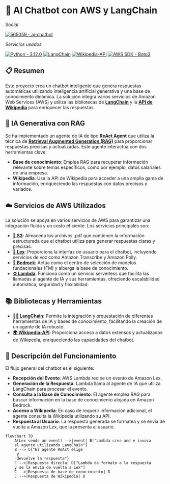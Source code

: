 # 🤖 AI Chatbot con AWS y LangChain

_Social_

[![565059 - ai-chatbot](https://img.shields.io/badge/565059-000000?logo=github&logoColor=ffffff)](https://github.com/565059 "Ir al GitHub de 565059")

_Servicios usados_

[![Python - 3.12.0](https://img.shields.io/static/v1?label=Python&message=v3.12.0&color=3776AB&labelColor=3776AB&logo=python&logoColor=ffffff)](https://www.python.org/downloads/release/python-3120/ "Ir a Python") [![LangChain](https://img.shields.io/badge/🦜️🔗Langchain-v0.2.3-1C3C3C?&labelColor=1C3C3C)](https://github.com/langchain-ai "Ir a LangChain") [![Wikipedia-API](https://img.shields.io/badge/Wikipedia--API-v0.6.8-000000?logo=wikipedia&logoColor=ffffff&labelColor=000000)](https://github.com/martin-majlis/Wikipedia-API "Ir a Wikipedia-API") [![AWS SDK - Boto3](https://img.shields.io/badge/Boto3-v1.34.124-232f3e?logo=amazonwebservices&logoColor=ffffff&labelColor=232f3e)](https://github.com/boto/boto3 "Ir a Boto3") 

## 📋 Resumen

Este proyecto crea un chatbot inteligente que genera respuestas automáticas utilizando inteligencia artificial generativa y una base de conocimiento dinámica. La solución integra varios servicios de Amazon Web Services (AWS) y utiliza las bibliotecas de [**LangChain**](https://github.com/langchain-ai/langchain) y la [**API de Wikipedia**](https://github.com/martin-majlis/Wikipedia-API) para enriquecer las respuestas.

## 🤔 IA Generativa con RAG

Se ha implementado un agente de IA de tipo [**ReAct Agent**](https://react-lm.github.io/ "Ir a explicación de React Agent") que utiliza la técnica de [**Retrieval Augmented Generation (RAG)**](https://aws.amazon.com/what-is/retrieval-augmented-generation/ "Ir a explicación de RAG") para proporcionar respuestas precisas y actualizadas. Este agente interactúa con dos herramientas clave:

* **Base de conocimiento**: Emplea RAG para recuperar información relevante sobre temas específicos, como por ejemplo, datos salariales de una empresa.
* **Wikipedia**: Usa la API de Wikipedia para acceder a una amplia gama de información, enriqueciendo las respuestas con datos precisos y variados.

## ☁️ Servicios de AWS Utilizados

La solución se apoya en varios servicios de AWS para garantizar una integración fluida y un costo eficiente. Los servicios principales son:

* [**📁 S3**](https://aws.amazon.com/s3 "Ir a S3"): Almacena los archivos .pdf que contienen la información estructurada que el chatbot utiliza para generar respuestas claras y precisas.
* [**💬 Lex**](https://aws.amazon.com/lex/ "Ir a Lex"): Proporciona la interfaz de usuario para el chatbot, incluyendo servicios de voz como Amazon Transcribe y Amazon Polly.
* [**🧠 Bedrock**](https://aws.amazon.com/bedrock/ "Ir a Bedrock"): Actúa como el centro de selección de modelos fundacionales (FM) y alberga la base de conocimiento.
* [**⚙ Lambda**](https://aws.amazon.com/lambda/ "Ir a Lambda"): Funciona como un servicio serverless que facilita las llamadas al agente de IA y sus herramientas, ofreciendo escalabilidad automática, seguridad y flexibilidad.

## 📚 Bibliotecas y Herramientas

* [**🦜️🔗 LangChain**](https://github.com/langchain-ai/langchain "Ir a LangChain"): Permite la integración y orquestación de diferentes herramientas de IA y bases de conocimiento, facilitando la creación de un agente de IA robusto.
* [**🌍 Wikipedia-API**](https://github.com/martin-majlis/Wikipedia-API "Ir a Wikipedia-API"): Proporciona acceso a datos extensos y actualizados de Wikipedia, enriqueciendo las capacidades del chatbot.

## 🚀 Descripción del Funcionamiento

El flujo general del chatbot es el siguiente:

* **Recepción del Evento**: AWS Lambda recibe un evento de Amazon Lex.
* **Generación de la Respuesta**: Lambda llama al agente de IA que utiliza LangChain para procesar el evento.
* **Consulta a la Base de Conocimiento**: El agente emplea RAG para buscar información en la base de conocimiento alojada en Amazon Bedrock.
* **Acceso a Wikipedia**: En caso de requerir información adicional, el agente consulta la Wikipedia utilizando su API.
* **Respuesta al Usuario**: La respuesta generada se formatea y se envía de vuelta a Amazon Lex, que la presenta al usuario.
```mermaid
flowchart TD
    A(Lex sends an event) -->|event| B["Lambda crea and e invoca
    el agente utilizando LangChain"]
    B --> C{"El agente ReAct elige
     y
     devuelve la respuesta"}
    C -->|Respuesta directa| D["Lambda da formato a la respuesta 
    y se la envía de vuelta a Lex"]
    C -->|Respuesta de base de conocimiento| D
    C -->|Respuesta de Wikipedia| D
```

